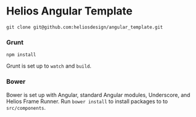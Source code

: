 # Helios Angular Template

`git clone git@github.com:heliosdesign/angular_template.git`

### Grunt

`npm install`

Grunt is set up to `watch` and `build`.

### Bower

Bower is set up with Angular, standard Angular modules, Underscore, and Helios Frame Runner. Run `bower install` to install packages to to `src/components`.